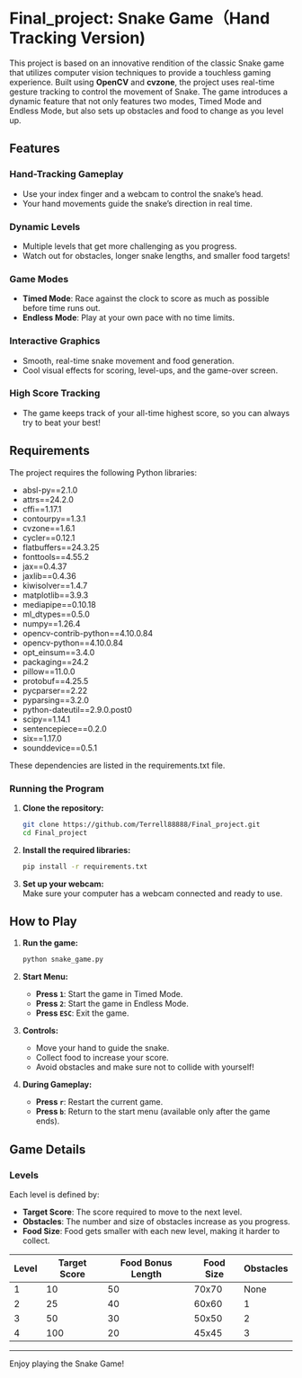 # Final_project: Snake Game（Hand Tracking Version)

This project is based on an innovative rendition of the classic Snake game that utilizes computer vision techniques to provide a touchless gaming experience. Built using **OpenCV** and **cvzone**, the project uses real-time gesture tracking to control the movement of Snake. The game introduces a dynamic feature that not only features two modes, Timed Mode and Endless Mode, but also sets up obstacles and food to change as you level up.

## Features

### Hand-Tracking Gameplay
- Use your index finger and a webcam to control the snake’s head.
- Your hand movements guide the snake’s direction in real time.

### Dynamic Levels
- Multiple levels that get more challenging as you progress.
- Watch out for obstacles, longer snake lengths, and smaller food targets!

### Game Modes
- **Timed Mode**: Race against the clock to score as much as possible before time runs out.
- **Endless Mode**: Play at your own pace with no time limits.

### Interactive Graphics
- Smooth, real-time snake movement and food generation.
- Cool visual effects for scoring, level-ups, and the game-over screen.

### High Score Tracking
- The game keeps track of your all-time highest score, so you can always try to beat your best!


## Requirements

The project requires the following Python libraries:

- absl-py==2.1.0
- attrs==24.2.0
- cffi==1.17.1
- contourpy==1.3.1
- cvzone==1.6.1
- cycler==0.12.1
- flatbuffers==24.3.25
- fonttools==4.55.2
- jax==0.4.37
- jaxlib==0.4.36
- kiwisolver==1.4.7
- matplotlib==3.9.3
- mediapipe==0.10.18
- ml_dtypes==0.5.0
- numpy==1.26.4
- opencv-contrib-python==4.10.0.84
- opencv-python==4.10.0.84
- opt_einsum==3.4.0
- packaging==24.2
- pillow==11.0.0
- protobuf==4.25.5
- pycparser==2.22
- pyparsing==3.2.0
- python-dateutil==2.9.0.post0
- scipy==1.14.1
- sentencepiece==0.2.0
- six==1.17.0
- sounddevice==0.5.1

These dependencies are listed in the requirements.txt file.

### Running the Program

1. **Clone the repository:**  
   ```bash
   git clone https://github.com/Terrell88888/Final_project.git
   cd Final_project
   ```

2. **Install the required libraries:**  
   ```bash
   pip install -r requirements.txt
   ```

3. **Set up your webcam:**  
   Make sure your computer has a webcam connected and ready to use.

## How to Play

1. **Run the game:**  
   ```bash
   python snake_game.py
   ```

2. **Start Menu:**  
   - **Press `1`**: Start the game in Timed Mode.  
   - **Press `2`**: Start the game in Endless Mode.  
   - **Press `ESC`**: Exit the game.  

3. **Controls:**  
   - Move your hand to guide the snake.  
   - Collect food to increase your score.  
   - Avoid obstacles and make sure not to collide with yourself!  

4. **During Gameplay:**  
   - **Press `r`**: Restart the current game.  
   - **Press `b`**: Return to the start menu (available only after the game ends).  

## Game Details

### Levels  
Each level is defined by:  
- **Target Score**: The score required to move to the next level.  
- **Obstacles**: The number and size of obstacles increase as you progress.  
- **Food Size**: Food gets smaller with each new level, making it harder to collect. 

| Level | Target Score | Food Bonus Length | Food Size | Obstacles |
|-------|--------------|-------------------|-----------|-----------|
| 1     | 10           | 50                | 70x70     | None      |
| 2     | 25           | 40                | 60x60     | 1         |
| 3     | 50           | 30                | 50x50     | 2         |
| 4     | 100          | 20                | 45x45     | 3         |

--- 

Enjoy playing the Snake Game! 


